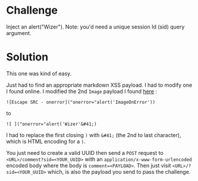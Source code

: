 # Challenge

Inject an alert("Wizer"). Note: you'd need a unique session Id (sid) query argument.

# Solution

This one was kind of easy.

Just had to find an appropriate markdown XSS payload. I had to modify one I found online. I modified the 2nd `Image` payload I found [here](https://github.com/JakobTheDev/information-security/blob/master/Payloads/md/XSS.md#images) : 

```
![Escape SRC - onerror]("onerror="alert('ImageOnError'))
``` 
to 
```
![ ]("onerror="alert('Wizer'&#41;)
```
I had to replace the first closing `)` with `&#41;` (the 2nd to last character), which is HTML encoding for a `)`. 

You just need to create a valid UUID then send a `POST` request to `<URL>/comment?sid=<YOUR_UUID>` with an `application/x-www-form-urlencoded` encoded body where the body is `comment=<PAYLOAD>`. Then just visit `<URL>/?sid=<YOUR_UUID>` which, is also the payload you send to pass the challenge. 